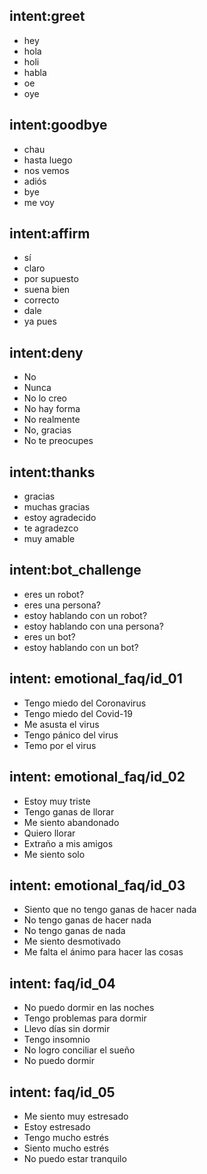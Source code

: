 ## intent:greet
- hey
- hola
- holi
- habla
- oe
- oye

## intent:goodbye
- chau
- hasta luego
- nos vemos
- adiós
- bye
- me voy

## intent:affirm
- sí
- claro
- por supuesto
- suena bien
- correcto
- dale
- ya pues

## intent:deny
- No
- Nunca
- No lo creo
- No hay forma
- No realmente
- No, gracias
- No te preocupes

## intent:thanks
- gracias
- muchas gracias
- estoy agradecido
- te agradezco
- muy amable

## intent:bot_challenge
- eres un robot?
- eres una persona?
- estoy hablando con un robot?
- estoy hablando con una persona?
- eres un bot?
- estoy hablando con un bot?

## intent: emotional_faq/id_01
- Tengo miedo del Coronavirus
- Tengo miedo del Covid-19
- Me asusta el virus
- Tengo pánico del virus
- Temo por el virus

## intent: emotional_faq/id_02
- Estoy muy triste
- Tengo ganas de llorar
- Me siento abandonado
- Quiero llorar
- Extraño a mis amigos
- Me siento solo

## intent: emotional_faq/id_03
- Siento que no tengo ganas de hacer nada
- No tengo ganas de hacer nada
- No tengo ganas de nada
- Me siento desmotivado
- Me falta el ánimo para hacer las cosas

## intent: faq/id_04
- No puedo dormir en las noches
- Tengo problemas para dormir
- Llevo días sin dormir
- Tengo insomnio
- No logro conciliar el sueño
- No puedo dormir

## intent: faq/id_05
- Me siento muy estresado
- Estoy estresado
- Tengo mucho estrés
- Siento mucho estrés
- No puedo estar tranquilo